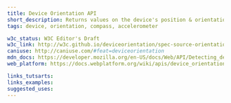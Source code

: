 ```yaml
---
title: Device Orientation API
short_description: Returns values on the device's position & orientation.
tags: device, orientation, compass, accelerometer

w3c_status: W3C Editor's Draft
w3c_link: http://w3c.github.io/deviceorientation/spec-source-orientation.html
caniuse: http://caniuse.com/#feat=deviceorientation
mdn_docs: https://developer.mozilla.org/en-US/docs/Web/API/Detecting_device_orientation
web_platform: https://docs.webplatform.org/wiki/apis/device_orientation

links_tutsarts:
links_examples:
suggested_uses:
---
```



```js

```
